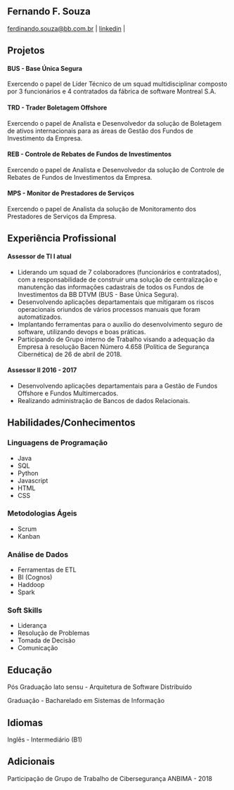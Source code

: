 ## Fernando F. Souza
ferdinando.souza@bb.com.br | [linkedin](https://www.linkedin.com/in/fernando-souza-5b434235/) | 

## Projetos
#### BUS - Base Única Segura
Exercendo o papel de Líder Técnico de um squad multidisciplinar composto por 3 funcionários e 4 contratados da fábrica de software Montreal S.A. 
#### TRD - Trader Boletagem Offshore
Exercendo o papel de Analista e Desenvolvedor da solução de Boletagem de ativos internacionais para as áreas de Gestão dos Fundos de Investimento da Empresa.
#### REB - Controle de Rebates de Fundos de Investimentos
Exercendo o papel de Analista e Desenvolvedor da solução de Controle de Rebates de Fundos de Investimentos da Empresa.
#### MPS - Monitor de Prestadores de Serviços
Exercendo o papel de Analista da solução de Monitoramento dos Prestadores de Serviços da Empresa.

## Experiência Profissional
#### Assessor de TI I                            atual
- Liderando um squad de 7 colaboradores (funcionários e contratados), com a responsabilidade de construir uma solução de centralização e manutenção das informações cadastrais de todos os Fundos de Investimentos da BB DTVM (BUS - Base Única Segura).
- Desenvolvendo aplicações departamentais que mitigaram os riscos operacionais oriundos de vários processos manuais que foram automatizados.
- Implantando ferramentas para o auxílio do desenvolvimento seguro de software, utilizando devops e boas práticas.
- Participando de Grupo interno de Trabalho visando a adequação da Empresa à resolução Bacen Número 4.658 (Política de Segurança Cibernética) de 26 de abril de 2018.

#### Assessor II                                 2016 - 2017
- Desenvolvendo aplicações departamentais para a Gestão de Fundos Offshore e Fundos Multimercados.
- Realizando administração de Bancos de dados Relacionais.

## Habilidades/Conhecimentos
### Linguagens de Programação 
- Java
- SQL 
- Python
- Javascript
- HTML
- CSS

### Metodologias Ágeis
- Scrum
- Kanban

### Análise de Dados
- Ferramentas de ETL
- BI (Cognos)
- Haddoop
- Spark

### Soft Skills
- Liderança
- Resolução de Problemas
- Tomada de Decisão
- Comunicação

## Educação
Pós Graduação lato sensu - Arquitetura de Software Distribuído

Graduação - Bacharelado em Sistemas de Informação

## Idiomas
Inglês - Intermediário (B1)

## Adicionais
Participação de Grupo de Trabalho de Cibersegurança ANBIMA - 2018
